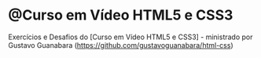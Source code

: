 # @Curso em Vídeo HTML5 e CSS3

Exercícios e Desafios do [Curso em Vídeo HTML5 e CSS3] - ministrado por Gustavo Guanabara (https://github.com/gustavoguanabara/html-css)
